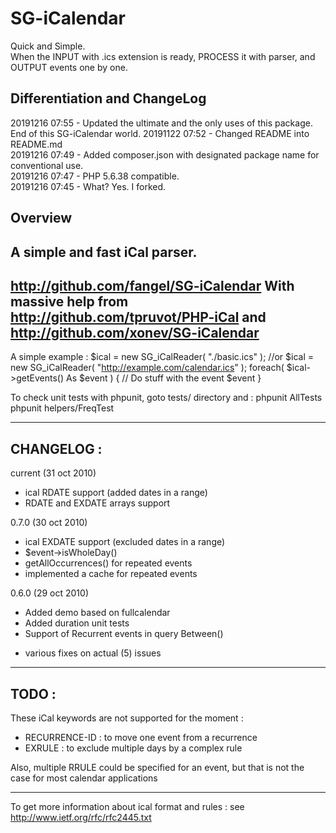 # SG-iCalendar

Quick and Simple.        
When the INPUT with .ics extension is ready, PROCESS it with parser, and OUTPUT events one by one.

## Differentiation and ChangeLog

20191216 07:55 - Updated the ultimate and the only uses of this package. End of this SG-iCalendar world.
20191122 07:52 - Changed README into README.md        
20191216 07:49 - Added composer.json with designated package name for conventional use.        
20191216 07:47 - PHP 5.6.38 compatible.        
20191216 07:45 - What? Yes. I forked.

## Overview

A simple and fast iCal parser.
-------------------------------------------------------------------------------

http://github.com/fangel/SG-iCalendar
With massive help from http://github.com/tpruvot/PHP-iCal
and http://github.com/xonev/SG-iCalendar
-------------------------------------------------------------------------------

A simple example :
 $ical = new SG_iCalReader( "./basic.ics" );
 //or
 $ical = new SG_iCalReader( "http://example.com/calendar.ics" );
 foreach( $ical->getEvents() As $event ) {
   // Do stuff with the event $event
 }

To check unit tests with phpunit, goto tests/ directory and :
 phpunit AllTests
 phpunit helpers/FreqTest

-------------------------------------------------------------------------------
CHANGELOG :
-------------------------------------------------------------------------------

current (31 oct 2010)
 + ical RDATE support (added dates in a range)
 + RDATE and EXDATE arrays support

0.7.0 (30 oct 2010)
 + ical EXDATE support (excluded dates in a range)
 + $event->isWholeDay()
 + getAllOccurrences() for repeated events
 + implemented a cache for repeated events

0.6.0 (29 oct 2010)
 + Added demo based on fullcalendar
 + Added duration unit tests
 + Support of Recurrent events in query Between()
 * various fixes on actual (5) issues

-------------------------------------------------------------------------------
TODO :
-------------------------------------------------------------------------------

These iCal keywords are not supported for the moment :
 - RECURRENCE-ID : to move one event from a recurrence
 - EXRULE : to exclude multiple days by a complex rule

Also, multiple RRULE could be specified for an event,
but that is not the case for most calendar applications

-------------------------------------------------------------------------------
To get more information about ical format and rules :
see http://www.ietf.org/rfc/rfc2445.txt
